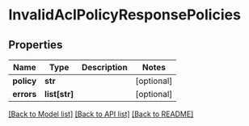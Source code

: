 # InvalidAclPolicyResponsePolicies

## Properties
Name | Type | Description | Notes
------------ | ------------- | ------------- | -------------
**policy** | **str** |  | [optional] 
**errors** | **list[str]** |  | [optional] 

[[Back to Model list]](../README.md#documentation-for-models) [[Back to API list]](../README.md#documentation-for-api-endpoints) [[Back to README]](../README.md)


